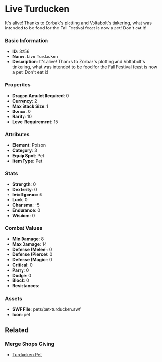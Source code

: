 # Live Turducken

It's alive!  Thanks to Zorbak's plotting and Voltabolt's tinkering, what was intended to be food for the Fall Festival feast is now a pet!  Don't eat it!

### Basic Information

- **ID**: 3256
- **Name**: Live Turducken
- **Description**: It&#039;s alive!  Thanks to Zorbak&#039;s plotting and Voltabolt&#039;s tinkering, what was intended to be food for the Fall Festival feast is now a pet!  Don&#039;t eat it!

### Properties

- **Dragon Amulet Required**: 0
- **Currency**: 2
- **Max Stack Size**: 1
- **Bonus**: 0
- **Rarity**: 10
- **Level Requirement**: 15

### Attributes

- **Element**: Poison
- **Category**: 3
- **Equip Spot**: Pet
- **Item Type**: Pet

### Stats

- **Strength**: 0
- **Dexterity**: 0
- **Intelligence**: 5
- **Luck**: 0
- **Charisma**: -5
- **Endurance**: 0
- **Wisdom**: 0

### Combat Values

- **Min Damage**: 8
- **Max Damage**: 14
- **Defense (Melee)**: 0
- **Defense (Pierce)**: 0
- **Defense (Magic)**: 0
- **Critical**: 0
- **Parry**: 0
- **Dodge**: 0
- **Block**: 0
- **Resistances**: 

### Assets

- **SWF File**: pets/pet-turducken.swf
- **Icon**: pet

## Related

### Merge Shops Giving

- [Turducken Pet](../merge-shops/61-turducken-pet.md)

